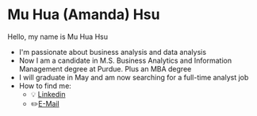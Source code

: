 # Mu Hua (Amanda) Hsu
Hello, my name is Mu Hua Hsu
- I'm passionate about business analysis and data analysis
- Now I am a candidate in M.S. Business Analytics and Information Management degree at Purdue. Plus an MBA degree
- I will graduate in May and am now searching for a full-time analyst job
- How to find me:
  - :bulb:    [Linkedin](https://www.linkedin.com/in/mu-hua-hsu-mba-556516200/)
  - :pencil2:[E-Mail](sa841202123@gmail.com)

